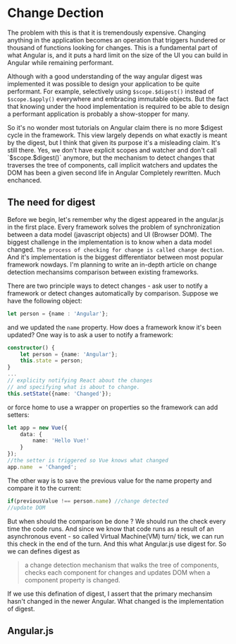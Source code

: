 # Change Dection

The problem with this is that it is tremendously expensive. Changing anything in the application becomes an operation that triggers hundered or thousand of functions looking for changes. This is a fundamental part of what Angular is, and it puts a hard limit on the size of the UI you can build in Angular while remaining performant.

Although with a good understanding of the way angular digest was implemented it was possible to design your application to be quite performant. For example, selectively using `$scope.$digest()` instead of `$scope.$apply()` everywhere and embracing immutable objects. But the fact that knowing under the hood implementation is required to be able to design a performant application is probably a show-stopper for many.

So it's no wonder most tutorials on Angular claim there is no more $digest cycle in the framework. This view largely depends on what exactly is meant by the digest, but I think that given its purpose it's a misleading claim. It's still there. Yes, we don't have explicit scopes and watcher and don't call `$scope.$digest()` anymore, but the mechanism to detect changes that traverses the tree of components, call implicit watchers and updates the DOM has been a given second life in Angular Completely rewritten. Much enchanced.

## The need for digest
Before we begin, let's remember why the digest appeared in the angular.js in the first place. Every framework solves the problem of synchronization between a data model (javascript objects) and UI (Browser DOM). The biggest challenge in the implementation is to know when a data model changed. `The process of checking for change is called change dection`. And it's implementation is the biggest differentiator between most popular framework nowdays. I'm planning to write an in-depth article on change detection mechansims comparison between existing frameworks.

There are two principle ways to detect changes - ask user to notify a framework or detect changes automatically by comparison. Suppose we have the following object: 
```typescript
let person = {name : 'Angular'};
```
and we updated the `name` property. How does a framework know it's been updated? One way is to ask a user to notify a framework:
```typescript
constructor() {
    let person = {name: 'Angular'};
    this.state = person;
}
...
// explicity notifying React about the changes
// and specifying what is about to change.
this.setState({name: 'Changed'});
```
or force home to use a wrapper on properties so the framework can add setters:
```typescript
let app = new Vue({
    data: {
        name: 'Hello Vue!'
    }
});
//the setter is triggered so Vue knows what changed
app.name  = 'Changed';
```
The other way is to save the previous value for the name property and compare it to the current:
```typescript
if(previousValue !== person.name) //change detected
//update DOM
```
But when should the comparison be done ? We should run the check every time the code runs. And since we know that code runs as a result of an asynchronous event - so called Virtual Machine(VM) turn/ tick, we can run this check in the end of the turn. And this what Angular.js use digest for. So we can defines digest as

> a change detection mechanism that walks the tree of components, checks each component for changes and updates DOM when a component property is changed.

If we use this defination of digest, I assert that the primary mechansim hasn't changed in the newer Angular. What changed is the implementation of digest.

## Angular.js


